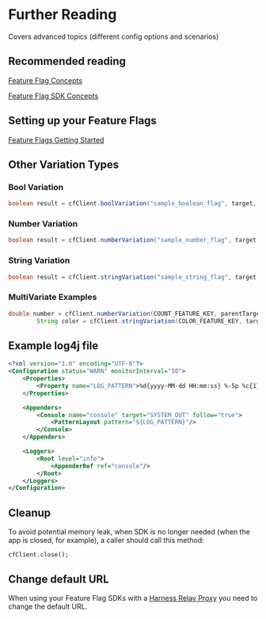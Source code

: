 # Further Reading

Covers advanced topics (different config options and scenarios)

## Recommended reading

[Feature Flag Concepts](https://ngdocs.harness.io/article/7n9433hkc0-cf-feature-flag-overview)

[Feature Flag SDK Concepts](https://ngdocs.harness.io/article/rvqprvbq8f-client-side-and-server-side-sdks)

## Setting up your Feature Flags

[Feature Flags Getting Started](https://ngdocs.harness.io/article/0a2u2ppp8s-getting-started-with-feature-flags)

## Other Variation Types

### Bool Variation
```java
boolean result = cfClient.boolVariation("sample_boolean_flag", target, false);
```

### Number Variation
```java
boolean result = cfClient.numberVariation("sample_number_flag", target, 0);
```

### String Variation
```java
boolean result = cfClient.stringVariation("sample_string_flag", target, "");
```

### MultiVariate Examples
```java
double number = cfClient.numberVariation(COUNT_FEATURE_KEY, parentTarget, 1);
        String color = cfClient.stringVariation(COLOR_FEATURE_KEY, target, "black");
```
## Example log4j file

```xml
<?xml version="1.0" encoding="UTF-8"?>
<Configuration status="WARN" monitorInterval="30">
    <Properties>
        <Property name="LOG_PATTERN">%d{yyyy-MM-dd HH:mm:ss} %-5p %c{1} SDK=${sys:SDK} flag=${sys:version} target=%mdc{target} - %m%n</Property>
    </Properties>

    <Appenders>
        <Console name="console" target="SYSTEM_OUT" follow="true">
            <PatternLayout pattern="${LOG_PATTERN}"/>
        </Console>
    </Appenders>

    <Loggers>
        <Root level="info">
            <AppenderRef ref="console"/>
        </Root>
    </Loggers>
</Configuration>
```

## Cleanup
To avoid potential memory leak, when SDK is no longer needed
(when the app is closed, for example), a caller should call this method:

```
cfClient.close();
```

## Change default URL

When using your Feature Flag SDKs with a [Harness Relay Proxy](https://ngdocs.harness.io/article/q0kvq8nd2o-relay-proxy) you need to change the default URL.


